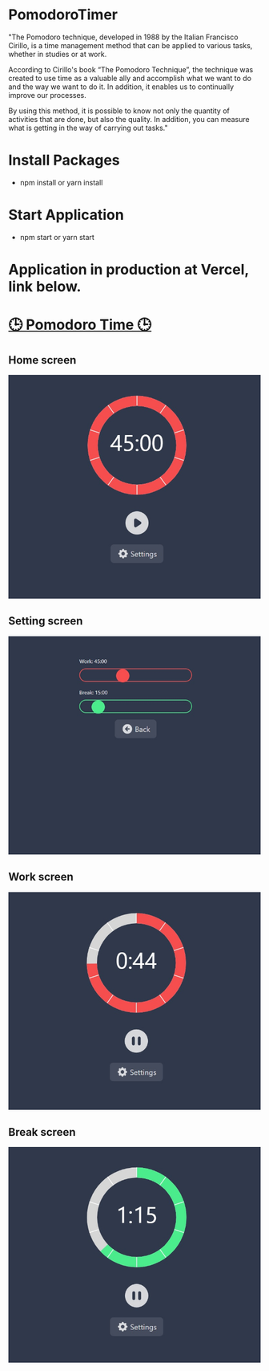 # PomodoroTimer

<p>"The Pomodoro technique, developed in 1988 by the Italian Francisco Cirillo, is a time management method that can be applied to various tasks, whether in studies or at work.</p>

<p>According to Cirillo's book “The Pomodoro Technique”, the technique was created to use time as a valuable ally and accomplish what we want to do and the way we want to do it. In addition, it enables us to continually improve our processes.</p>

<p>By using this method, it is possible to know not only the quantity of activities that are done, but also the quality. In addition, you can measure what is getting in the way of carrying out tasks."</p>

# Install Packages

- npm install or yarn install

# Start Application

- npm start or yarn start

# Application in production at Vercel, link below.

<h1><a href="https://pomodoro-timer-taupe.vercel.app/" target="_blank" alt="Application Pomodoro">🕒 Pomodoro Time 🕒</a></h1>


<h2>Home screen</h2>

<img src="./src/img/home_screen.jpg" alt="Home Screen"/>

<h2>Setting screen</h2>

<img src="./src/img/setting_screen.jpg" alt="Setting Screen"/>

<h2>Work screen</h2>

<img src="./src/img/work_screen.jpg" alt="Work Screen"/>

<h2>Break screen</h2>

<img src="./src/img/break_screen.jpg" alt="Break Screen"/>